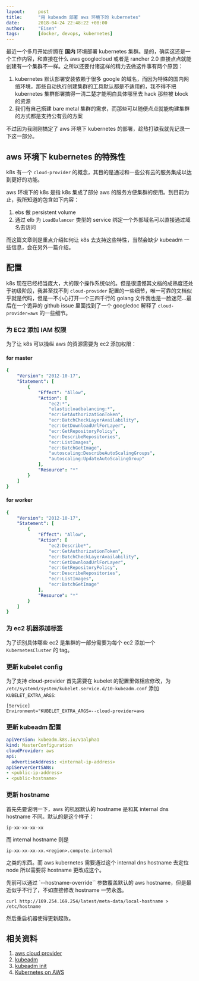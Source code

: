 ```yaml
---
layout:     post
title:      "用 kubeadm 部署 aws 环境下的 kubernetes"
date:       2018-04-24 22:48:22 +08:00
author:     "Eisen"
tags:       [docker, devops, kubernetes]
---
```



最近一个多月开始折腾在 **国内** 环境部署 kubernetes 集群。是的，确实这还是一个工作内容，和直接在什么 aws googlecloud 或者是 rancher 2.0 直接点点就能创建有一个集群不一样。之所以还要付诸这样的精力去做这件事有两个原因：

1. kubernetes 默认部署安装依赖于很多 google 的域名，而因为特殊的国内网络环境，那些自动执行创建集群的工具默认都是不适用的，我不得不把 kubernetes 集群部署搞得一清二楚才能明白具体哪里去 hack 那些被 block 的资源
2. 我们有自己搭建 bare metal 集群的需求，而那些可以随便点点就能构建集群的方式都是支持公有云的方案

不过因为我刚刚搞定了 aws 环境下 kubernetes 的部署，趁热打铁我就先记录一下这一部分。

## aws 环境下 kubernetes 的特殊性

k8s 有一个 `cloud-provider` 的概念，其目的是通过和一些公有云的服务集成以达到更好的功能。

aws 环境下的 k8s 是指 k8s 集成了部分 aws 的服务方便集群的使用。到目前为止，我所知道的包含如下内容：

1. ebs 做 persistent volume
2. 通过 elb 为 `LoadBalancer` 类型的 service 绑定一个外部域名可以直接通过域名去访问

而这篇文章则是重点介绍如何让 k8s 去支持这些特性，当然会缺少 kubeadm 一些信息，会在另外一篇介绍。

## 配置

k8s 现在已经相当庞大，大的跟个操作系统似的。但是很遗憾其文档的成熟度还处于初级阶段，我甚至找不到 `cloud-provider` 配置的一些细节，唯一可靠的文档似乎就是代码，但是一不小心打开一个三四千行的 golang 文件我也是一脸迷茫...最后在一个诡异的 github issue 里面找到了一个 googledoc 解释了 `cloud-provider=aws` 的一些细节。

### 为 EC2 添加 IAM 权限

为了让 k8s 可以操纵 aws 的资源需要为 ec2 添加权限：

#### for master

```yaml
{
	"Version": "2012-10-17",
	"Statement": [
		{
			"Effect": "Allow",
			"Action": [
				"ec2:*",
				"elasticloadbalancing:*",
				"ecr:GetAuthorizationToken",
				"ecr:BatchCheckLayerAvailability",
				"ecr:GetDownloadUrlForLayer",
				"ecr:GetRepositoryPolicy",
				"ecr:DescribeRepositories",
				"ecr:ListImages",
				"ecr:BatchGetImage",
				"autoscaling:DescribeAutoScalingGroups",
				"autoscaling:UpdateAutoScalingGroup"
			],
			"Resource": "*"
		}
	]
}
```

#### for worker

```yaml
{
	"Version": "2012-10-17",
	"Statement": [
		{
			"Effect": "Allow",
			"Action": [
				"ec2:Describe*",
				"ecr:GetAuthorizationToken",
				"ecr:BatchCheckLayerAvailability",
				"ecr:GetDownloadUrlForLayer",
				"ecr:GetRepositoryPolicy",
				"ecr:DescribeRepositories",
				"ecr:ListImages",
				"ecr:BatchGetImage"
			],
			"Resource": "*"
		}
	]
}
```

### 为 ec2 机器添加标签

为了识别具体哪些 ec2 是集群的一部分需要为每个 ec2 添加一个 `KubernetesCluster` 的 tag。

### 更新 kubelet config

为了支持 cloud-provider 首先需要在 kubelet 的配置里做相应修改，为 `/etc/systemd/system/kubelet.service.d/10-kubeadm.conf` 添加 `KUBELET_EXTRA_ARGS`:

```
[Service]
Environment="KUBELET_EXTRA_ARGS=--cloud-provider=aws
```

### 更新 kubeadm 配置

```yaml
apiVersion: kubeadm.k8s.io/v1alpha1
kind: MasterConfiguration
cloudProvider: aws
api:
  advertiseAddress: <internal-ip-address>
apiServerCertSANs:
- <public-ip-address>
- <public-hostname>
```

### 更新 hostname

首先先要说明一下，aws 的机器默认的 hostname 是和其 internal dns hostname 不同。默认的是这个样子：

    ip-xx-xx-xx-xx

而 internal hostname 则是 

    ip-xx-xx-xx-xx.<region>.compute.internal
    
之类的东西。而 aws kubernetes 需要通过这个 internal dns hostname 去定位 node 所以需要将 hostname 更改成这个。

先前可以通过 `--hostname-override`` 参数覆盖默认的 aws hostname，但是最近似乎不行了，不如直接修改 hostname 一劳永逸。

```
curl http://169.254.169.254/latest/meta-data/local-hostname > /etc/hostname
```

然后重启机器使得更新起效。

## 相关资料

1. [aws cloud provider](https://docs.google.com/document/d/17d4qinC_HnIwrK0GHnRlD1FKkTNdN__VO4TH9-EzbIY/edit#)
2. [kubeadm](https://kubernetes.io/docs/reference/setup-tools/kubeadm/kubeadm/)
3. [kubeadm init](https://kubernetes.io/docs/reference/setup-tools/kubeadm/kubeadm-init/)
4. [Kubernetes on AWS](https://medium.com/jane-ai-engineering-blog/kubernetes-on-aws-6281e3a830fe)





